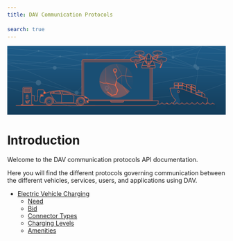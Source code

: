 ```yaml
---
title: DAV Communication Protocols

search: true
---
```


<p class="header-image"><img src="/images/header.png" alt="DAV Communication Protocols"></p>

# Introduction

Welcome to the DAV communication protocols API documentation.

Here you will find the different protocols governing communication between the different vehicles, services, users, and applications using DAV.

<ul>
  <li>
    <a href="./ev_charging.html">Electric Vehicle Charging</a>
    <ul>
      <li><a href="./ev_charging.html#need">Need</a></li>
      <li><a href="./ev_charging.html#bid">Bid</a></li>
      <li><a href="./ev_charging.html#connector-types">Connector Types</a></li>
      <li><a href="./ev_charging.html#charging-levels">Charging Levels</a></li>
      <li><a href="./ev_charging.html#amenities">Amenities</a></li>
    </ul>
  </li>
</ul>

